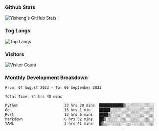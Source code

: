 ### Github Stats
![Yisheng's GitHub Stats](https://github-readme-stats-9qabuvhk1-gongyisheng.vercel.app/api?username=gongyisheng&count_private=true&show_icons=true)
### Tog Langs
![Top Langs](https://github-readme-stats-9qabuvhk1-gongyisheng.vercel.app/api/top-langs/?username=gongyisheng&layout=compact)
### Visitors
![Visitor Count](https://profile-counter.glitch.me/gongyisheng/count.svg)
### Monthly Development Breakdown
<!--START_SECTION:waka-->

```txt
From: 07 August 2023 - To: 06 September 2023

Total Time: 74 hrs 48 mins

Python                     33 hrs 29 mins  ███████████▒░░░░░░░░░░░░░   44.77 %
Go                         15 hrs 1 min    █████░░░░░░░░░░░░░░░░░░░░   20.08 %
Rust                       13 hrs 6 mins   ████▒░░░░░░░░░░░░░░░░░░░░   17.52 %
Markdown                   6 hrs 52 mins   ██▒░░░░░░░░░░░░░░░░░░░░░░   09.19 %
YAML                       3 hrs 41 mins   █▒░░░░░░░░░░░░░░░░░░░░░░░   04.92 %
```

<!--END_SECTION:waka-->

